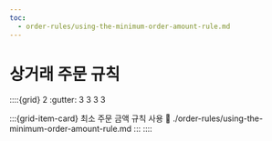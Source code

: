 ```yaml
---
toc:
  - order-rules/using-the-minimum-order-amount-rule.md
---
```

# 상거래 주문 규칙

::::{grid} 2
:gutter: 3 3 3 3

:::{grid-item-card} 최소 주문 금액 규칙 사용
:link: ./order-rules/using-the-minimum-order-amount-rule.md
:::
::::
